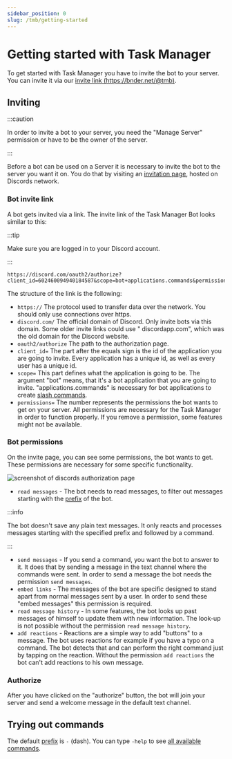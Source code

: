 ```yaml
---
sidebar_position: 0
slug: /tmb/getting-started
---
```


# Getting started with Task Manager

To get started with Task Manager you have to invite the bot to your server. You can invite it via our [invite link (https://bnder.net/@tmb)](https://bnder.net/@tmb).

## Inviting

:::caution

In order to invite a bot to your server, you need the "Manage Server" permission or have to be the owner of the server.

:::

Before a bot can be used on a Server it is necessary to invite the bot to the server you want it on. You do that by
visiting an [invitation page](https://bnder.net/@tmb), hosted on Discords network.

### Bot invite link

A bot gets invited via a link. The invite link of the Task Manager Bot looks similar to this:

:::tip

Make sure you are logged in to your Discord account.

:::

```
https://discord.com/oauth2/authorize?client_id=602460094940184587&scope=bot+applications.commands&permissions=85056
```

The structure of the link is the following:

- `https://` The protocol used to transfer data over the network. You should only use connections over https.
- `discord.com/` The official domain of Discord. Only invite bots via this domain. Some older invite links could use "
  discordapp.com", which was the old domain for the Discord website.
- `oauth2/authorize` The path to the authorization page.
- `client_id=` The part after the equals sign is the id of the application you are going to invite. Every application
  has a unique id, as well as every user has a unique id.
- `scope=` This part defines what the application is going to be. The argument "bot" means, that it's a bot application
  that you are going to invite. "applications.commands" is necessary for bot applications to
  create [slash commands](slash-commands.md).
- `permissions=` The number represents the permissions the bot wants to get on your server. All permissions are
  necessary for the Task Manager in order to function properly. If you remove a permission, some features might not be
  available.

### Bot permissions

On the invite page, you can see some permissions, the bot wants to get. These permissions are necessary for some
specific functionality.

![screenshot of discords authorization page](/img/tmb/discord_bot_authorize_image.webp)

- `read messages` - The bot needs to read messages, to filter out messages starting with the [prefix](prefix.md)
  of the bot.

:::info

The bot doesn't save any plain text messages. It only reacts and processes messages starting with the specified prefix
and followed by a command.

:::

- `send messages` - If you send a command, you want the bot to answer to it. It does that by sending a message in the
  text channel where the commands were sent. In order to send a message the bot needs the permission `send messages`.
- `embed links` - The messages of the bot are specific designed to stand apart from normal messages sent by a user. In
  order to send these "embed messages" this permission is required.
- `read message history` - In some features, the bot looks up past messages of himself to update them with new
  information. The look-up is not possible without the permission `read message history`.
- `add reactions` - Reactions are a simple way to add "buttons" to a message. The bot uses reactions for example if you
  have a typo on a command. The bot detects that and can perform the right command just by tapping on the reaction.
  Without the permission `add reactions` the bot can't add reactions to his own message.

### Authorize

After you have clicked on the "authorize" button, the bot will join your server and send a welcome message in the
default text channel.

## Trying out commands

The default [prefix](prefix.md) is `-` (dash). You can type `-help` to see [all available commands](all-commands.md).